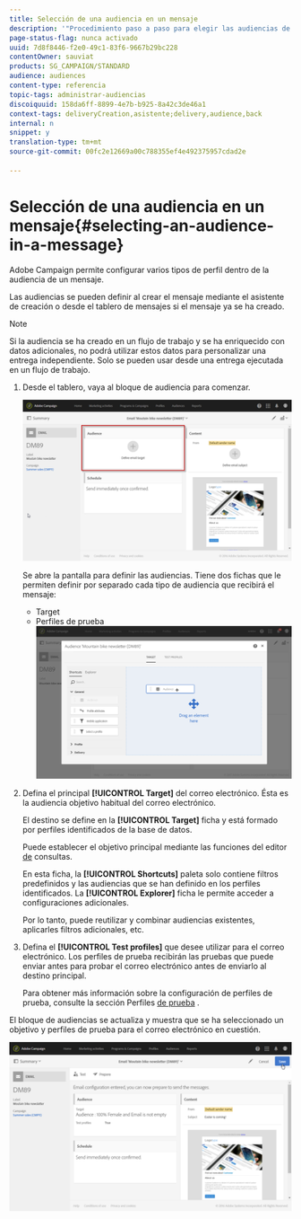 ```yaml
---
title: Selección de una audiencia en un mensaje
description: '"Procedimiento paso a paso para elegir las audiencias de un correo electrónico: población objetivo principal y perfiles de prueba".'
page-status-flag: nunca activado
uuid: 7d8f8446-f2e0-49c1-83f6-9667b29bc228
contentOwner: sauviat
products: SG_CAMPAIGN/STANDARD
audience: audiences
content-type: referencia
topic-tags: administrar-audiencias
discoiquuid: 158da6ff-8899-4e7b-b925-8a42c3de46a1
context-tags: deliveryCreation,asistente;delivery,audience,back
internal: n
snippet: y
translation-type: tm+mt
source-git-commit: 00fc2e12669a00c788355ef4e492375957cdad2e

---
```



# Selección de una audiencia en un mensaje{#selecting-an-audience-in-a-message}

Adobe Campaign permite configurar varios tipos de perfil dentro de la audiencia de un mensaje.

Las audiencias se pueden definir al crear el mensaje mediante el asistente de creación o desde el tablero de mensajes si el mensaje ya se ha creado.

>[!NOTE]
>
>Si la audiencia se ha creado en un flujo de trabajo y se ha enriquecido con datos adicionales, no podrá utilizar estos datos para personalizar una entrega independiente. Solo se pueden usar desde una entrega ejecutada en un flujo de trabajo.

1. Desde el tablero, vaya al bloque de audiencia para comenzar.

   ![](assets/delivery_audience_definition_1.png)

   Se abre la pantalla para definir las audiencias. Tiene dos fichas que le permiten definir por separado cada tipo de audiencia que recibirá el mensaje:

   * Target
   * Perfiles de prueba
   ![](assets/delivery_audience_definition_2.png)

1. Defina el principal **[!UICONTROL Target]** del correo electrónico. Ésta es la audiencia objetivo habitual del correo electrónico.

   El destino se define en la **[!UICONTROL Target]** ficha y está formado por perfiles identificados de la base de datos.

   Puede establecer el objetivo principal mediante las funciones del editor [de](../../automating/using/editing-queries.md#creating-queries) consultas.

   En esta ficha, la **[!UICONTROL Shortcuts]** paleta solo contiene filtros predefinidos y las audiencias que se han definido en los perfiles identificados. La **[!UICONTROL Explorer]** ficha le permite acceder a configuraciones adicionales.

   Por lo tanto, puede reutilizar y combinar audiencias existentes, aplicarles filtros adicionales, etc.

1. Defina el **[!UICONTROL Test profiles]** que desee utilizar para el correo electrónico. Los perfiles de prueba recibirán las pruebas que puede enviar antes para probar el correo electrónico antes de enviarlo al destino principal.

   Para obtener más información sobre la configuración de perfiles de prueba, consulte la sección Perfiles [de prueba](../../sending/using/managing-test-profiles-and-sending-proofs.md) .

El bloque de audiencias se actualiza y muestra que se ha seleccionado un objetivo y perfiles de prueba para el correo electrónico en cuestión.

![](assets/delivery_audience_definition_3.png)

